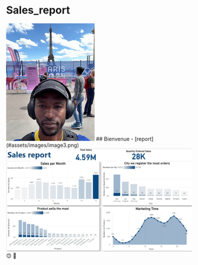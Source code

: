 # Sales_report
<img src="assets/images/image3.png">
## Bienvenue
- [report](#assets/images/image3.png)
<img src='assets/images/picture_sales_report.jpg'>
😊 💭
